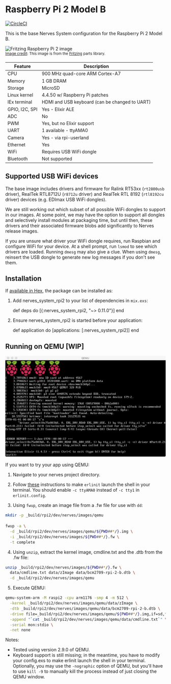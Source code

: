 # Raspberry Pi 2 Model B
[![CircleCI](https://circleci.com/gh/nerves-project/nerves_system_rpi2.svg?style=svg)](https://circleci.com/gh/nerves-project/nerves_system_rpi2)

This is the base Nerves System configuration for the Raspberry Pi 2 Model B.

![Fritzing Raspberry Pi 2 image](assets/images/raspberry-pi-2-model-b.png)
<br><sup>[Image credit](#fritzing): This image is from the [Fritzing](http://fritzing.org/home/) parts library.</sup>

| Feature              | Description                     |
| -------------------- | ------------------------------- |
| CPU                  | 900 MHz quad-core ARM Cortex-A7 |
| Memory               | 1 GB DRAM                       |
| Storage              | MicroSD                         |
| Linux kernel         | 4.4.50 w/ Raspberry Pi patches  |
| IEx terminal         | HDMI and USB keyboard (can be changed to UART)   |
| GPIO, I2C, SPI       | Yes - Elixir ALE                |
| ADC                  | No                              |
| PWM                  | Yes, but no Elixir support      |
| UART                 | 1 available - ttyAMA0           |
| Camera               | Yes - via rpi-userland          |
| Ethernet             | Yes                             |
| WiFi                 | Requires USB WiFi dongle        |
| Bluetooth            | Not supported                   |

## Supported USB WiFi devices

The base image includes drivers and firmware for Ralink RT53xx
(`rt2800usb` driver), RealTek RTL8712U (`r8712u` driver) and
RealTek RTL 8192 (`rtl8192cu` driver) devices (e.g. EDImax USB WiFi dongles).

We are still working out which subset of all possible WiFi dongles to
support in our images. At some point, we may have the option to support
all dongles and selectively install modules at packaging time, but until
then, these drivers and their associated firmware blobs add significantly
to Nerves release images.

If you are unsure what driver your WiFi dongle requires, run Raspbian and configure WiFi
for your device. At a shell prompt, run `lsmod` to see which drivers are loaded.
Running `dmesg` may also give a clue. When using `dmesg`, reinsert the USB
dongle to generate new log messages if you don't see them.

## Installation

If [available in Hex](https://hex.pm/docs/publish), the package can be installed as:

  1. Add nerves_system_rpi2 to your list of dependencies in `mix.exs`:

        def deps do
          [{:nerves_system_rpi2, "~> 0.11.0"}]
        end

  2. Ensure nerves_system_rpi2 is started before your application:

        def application do
          [applications: [:nerves_system_rpi2]]
        end

## Running on QEMU [WIP]

![Running hello_nerves on QEMU.](assets/images/qemu-screenshot.png)

If you want to try your app using QEMU:

1. Navigate to your nerves project directory.
2. Follow [these](https://hexdocs.pm/nerves/faq.html#using-a-usb-serial-console) instructions to make `erlinit` launch the shell in your terminal. You should enable `-c ttyAMA0` instead of  `-c tty1` in `erlinit.config`.

3. Using `fwup`, create an image file from a .fw file for use with `dd`:

  ```bash
  mkdir -p _build/rpi2/dev/nerves/images/qemu

  fwup -a \
    -d _build/rpi2/dev/nerves/images/qemu/${PWD##*/}.img \
    -i _build/rpi2/dev/nerves/images/${PWD##*/}.fw \
    -t complete
  ```

4. Using `unzip`, extract the kernel image, cmdline.txt and the .dtb from the .fw file:

  ```bash
  unzip _build/rpi2/dev/nerves/images/${PWD##*/}.fw \
    data/cmdline.txt data/zImage data/bcm2709-rpi-2-b.dtb \
    -d _build/rpi2/dev/nerves/images/qemu
  ```
5. Execute QEMU:
  ```bash
  qemu-system-arm -M raspi2 -cpu arm1176 -smp 4 -m 512 \
    -kernel _build/rpi2/dev/nerves/images/qemu/data/zImage \
    -dtb _build/rpi2/dev/nerves/images/qemu/data/bcm2709-rpi-2-b.dtb \
    -drive file=_build/rpi2/dev/nerves/images/qemu/${PWD##*/}.img,if=sd,format=raw \
    -append "`cat _build/rpi2/dev/nerves/images/qemu/data/cmdline.txt`" \
    -serial mon:stdio \
    -net none
  ```

Notes:
  - Tested using version 2.9.0 of QEMU.
  - Keyboard support is still missing; in the meantime, you have to modify your config.exs to make erlinit launch the shell in your terminal. Optionally, you may use the `-nographic` option of QEMU, but you'll have to use `kill -9` to manually kill the process instead of just closing the QEMU window.
